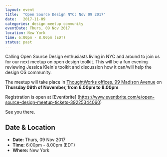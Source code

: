 ```yaml
---
layout: event
title:  "Open Source Design NYC: Nov 09 2017"
date:   2017-11-09
categories: design meetup community
eventDate: Thurs, 09 Nov 2017
location: New York
time: 6:00pm - 8.00pm (EDT)
status: past
---
```


Calling Open Source Design enthusiasts living in NYC and around to join us for our next meetup on open design toolkit. This will be a fun evening reviewing Jessica Klein's toolkit and discussion how it can/will help the design OS community.

The meetup will take place in [ThoughtWorks offices, 99 Madison Avenue](https://www.google.com/maps/place/ThoughtWorks,+Inc./@40.7446828,-73.9870632,17z/data=!4m5!3m4!1s0x89c259a7c4fab243:0x7a7b1b141a048edf!8m2!3d40.7446828!4d-73.9848745) on **Thursday 09th of November, from 6.00pm to 8.00pm**.

Registration is open at [Eventbrite] (https://www.eventbrite.com/e/open-source-design-meetup-tickets-39225344060)

See you there.

## Date & Location

- **Date:** Thurs, 09 Nov 2017
- **Time:** 6:00pm - 8.00pm (EDT)
- **Where:** New York
